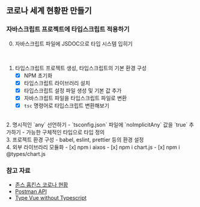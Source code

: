 ## 코로나 세계 현황판 만들기

### 자바스크립트 프로젝트에 타입스크립트 적용하기

0. 자바스크립트 파일에 JSDOC으로 타입 시스템 입히기
<br/>

1. 타입스크립트 프로젝트 생성, 타입스크립트의 기본 환경 구성
    - [x] NPM 초기화
    - [x] 타입스크립트 라이브러리 설치
    - [x] 타입스크립트 설정 파일 생성 및 기본 값 추가
    - [x] 자바스크립트 파일을 타입스크립트 파일로 변환
    - [x] `tsc` 명령어로 타입스크립트 변환해보기 
<br/>
2. 명시적인 `any` 선언하기
    - `tsconfig.json` 파일에 `noImplicitAny` 값을 `true` 추가하기
    - 가능한 구체적인 타입으로 타입 정의
<br/>
3. 프로젝트 환경 구성
    - babel, eslint, prettier 등의 환경 설정
<br/>
4. 외부 라이브라리 모듈화
    - [x] npm i aixos
    - [x] npm i chart.js
    - [x] npm i @types/chart.js

### 참고 자료

- [존스 홉킨스 코로나 현황](https://www.arcgis.com/apps/opsdashboard/index.html#/bda7594740fd40299423467b48e9ecf6)
- [Postman API](https://documenter.getpostman.com/view/10808728/SzS8rjbc?version=latest#27454960-ea1c-4b91-a0b6-0468bb4e6712)
- [Type Vue without Typescript](https://blog.usejournal.com/type-vue-without-typescript-b2b49210f0b)